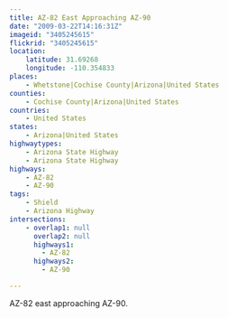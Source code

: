 ```yaml
---
title: AZ-82 East Approaching AZ-90
date: "2009-03-22T14:16:31Z"
imageid: "3405245615"
flickrid: "3405245615"
location:
    latitude: 31.69268
    longitude: -110.354833
places:
    - Whetstone|Cochise County|Arizona|United States
counties:
    - Cochise County|Arizona|United States
countries:
    - United States
states:
    - Arizona|United States
highwaytypes:
    - Arizona State Highway
    - Arizona State Highway
highways:
    - AZ-82
    - AZ-90
tags:
    - Shield
    - Arizona Highway
intersections:
    - overlap1: null
      overlap2: null
      highways1:
        - AZ-82
      highways2:
        - AZ-90

---
```

AZ-82 east approaching AZ-90.